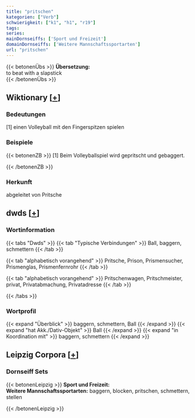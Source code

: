 ```yaml
---
title: "pritschen"
kategorien: ["Verb"]
schwierigkeit: ["k1", "h1", "r19"]
tags:
series:
mainDornseiffs: ['Sport und Freizeit']
domainDornseiffs: ['Weitere Mannschaftssportarten']
url: "pritschen"
---
```


{{< betonenÜbs >}}
**Übersetzung:**  
to beat with a slapstick  
{{< /betonenÜbs >}}

## Wiktionary [[+](https://de.wiktionary.org/wiki/pritschen)]

### Bedeutungen
[1] einen Volleyball mit den Fingerspitzen spielen  

### Beispiele
{{< betonenZB >}}
[1] Beim Volleyballspiel wird gepritscht und gebaggert.  

{{< /betonenZB >}}
### Herkunft
abgeleitet von Pritsche  



## dwds [[+](https://www.dwds.de/wb/pritschen)]

### Wortinformation
{{< tabs "Dwds" >}}
{{< tab "Typische Verbindungen" >}}
Ball, baggern, schmettern
{{< /tab >}}

{{< tab "alphabetisch vorangehend" >}}
Pritsche, Prison, Prismensucher, Prismenglas, Prismenfernrohr
{{< /tab >}}

{{< tab "alphabetisch vorangehend" >}}
Pritschenwagen, Pritschmeister, privat, Privatabmachung, Privatadresse
{{< /tab >}}

{{< /tabs >}}

### Wortprofil
{{< expand "Überblick" >}} baggern, schmettern, Ball {{< /expand >}}
{{< expand "hat Akk./Dativ-Objekt" >}} Ball {{< /expand >}}
{{< expand "in Koordination mit" >}} baggern, schmettern {{< /expand >}}

## Leipzig Corpora [[+](https://corpora.uni-leipzig.de/en/res?word=pritschen&corpusId=deu_newscrawl-public_2018)]

### Dornseiff Sets
{{< betonenLeipzig >}}
**Sport und Freizeit:**  
**Weitere Mannschaftssportarten:** baggern, blocken, pritschen, schmettern, stellen  

{{< /betonenLeipzig >}}
